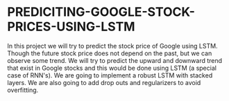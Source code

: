 # PREDICITING-GOOGLE-STOCK-PRICES-USING-LSTM
In this project we will try to predict the stock price of Google using LSTM. Though the future stock price does not depend on the past, but we can observe some trend. We will try to predict the upward and downward trend that exist in Google stocks and this would be done using LSTM (a special case of RNN's). We are going to implement a robust LSTM with stacked layers. We are also going to add drop outs and regularizers to avoid overfitting.
